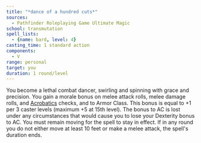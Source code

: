 ```yaml
---
title: "*dance of a hundred cuts*"
sources:
  - Pathfinder Roleplaying Game Ultimate Magic
school: transmutation
spell_lists:
  - {name: bard, level: 4}
casting_time: 1 standard action
components:
  - V
range: personal
target: you
duration: 1 round/level
---
```


You become a lethal combat dancer, swirling and spinning with grace and precision. You gain a morale bonus on melee attack rolls, melee damage rolls, and [Acrobatics](/skills/acrobatics/) checks, and to Armor Class. This bonus is equal to +1 per 3 caster levels (maximum +5 at 15th level). The bonus to AC is lost under any circumstances that would cause you to lose your Dexterity bonus to AC. You must remain moving for the spell to stay in effect. If in any round you do not either move at least 10 feet or make a melee attack, the spell's duration ends.

